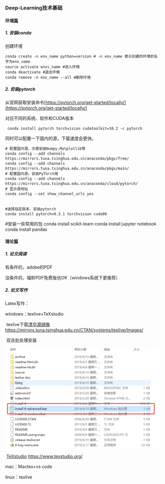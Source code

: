 ### Deep-Learning技术基础

#### 环境篇

##### 1. 安装conda

创建环境

```shell
conda create -n env_name python=version # -n env_name 表示创建的环境的名字为env_name 
source activate envs_name #进入环境
conda deactivate #退出环境
conda remove -n env_name --all #删除环境
```

##### 2. 安装pytorch

从官网获取安装命令[https://pytorch.org/get-started/locally/](https://pytorch.org/get-started/locally/)

对应不同的系统、软件和CUDA版本

` conda install pytorch torchvision cudatoolkit=10.2 -c pytorch`

同时可以配置一下国内的源，下载速度会更快。

``` shell
# 配置国内源，方便安装Numpy,Matplotlib等
conda config --add channels https://mirrors.tuna.tsinghua.edu.cn/anaconda/pkgs/free/ 
conda config --add channels https://mirrors.tuna.tsinghua.edu.cn/anaconda/pkgs/main/
# 配置国内源，安装PyTorch用
conda config --add channels https://mirrors.tuna.tsinghua.edu.cn/anaconda/cloud/pytorch/ 
# 显示源地址
conda config --set show_channel_urls yes


#选择指定版本，安装pytorch
conda install pytorch=0.3.1 torchvision cuda90
```
#安装一些常用的包
conda install scikit-learn
conda install jupyter notebook
conda install pandas


#### 理论篇

##### 1. 论文阅读

有条件的，adobe的PDF

没条件的，福昕PDF免费版也OK（windows系统下更推荐）

##### 2. 论文写作

Latex写作：

windows：texlive+TeXstudio

​	texlive下载[清华源镜像](https://mirrors.tuna.tsinghua.edu.cn/CTAN/systems/texlive/Images/) https://mirrors.tuna.tsinghua.edu.cn/CTAN/systems/texlive/Images/

​	双击批处理安装

![双击批处理安装](texlive-install.png)

​	[TeXstudio](https://www.texstudio.org/) https://www.texstudio.org/

mac：Mactex+vs code

linux：texlive







